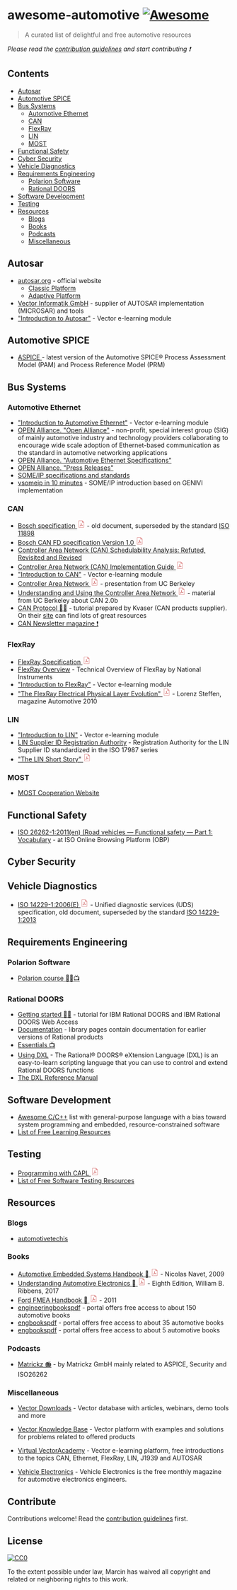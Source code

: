 # awesome-automotive [![Awesome](https://awesome.re/badge.svg)](https://awesome.re)

> A curated list of delightful and free automotive resources

*Please read the [contribution guidelines](contributing.md) and start contributing :heavy_exclamation_mark:*

## Contents

- [Autosar](#autosar)
- [Automotive SPICE](#automotive-spice)
- [Bus Systems](#bus-systems)
  - [Automotive Ethernet](#automotive-ethernet)
  - [CAN](#can)
  - [FlexRay](#flexray)
  - [LIN](#lin)
  - [MOST](#most)
- [Functional Safety](#functional-safety)
- [Cyber Security](#cyber-security)
- [Vehicle Diagnostics](#vehicle-diagnostics)
- [Requirements Engineering](#requirements-engineering)
  - [Polarion Software](#polarion-software)
  - [Rational DOORS](#rational-doors)
- [Software Development](#software-development)
- [Testing](#testing)
- [Resources](#resources)
  - [Blogs](#blogs)
  - [Books](#books)
  - [Podcasts](#podcasts)
  - [Miscellaneous](#miscellaneous)

## Autosar

- [autosar.org](https://www.autosar.org/) - official website
  - [Classic Platform](https://www.autosar.org/standards/classic-platform/)
  - [Adaptive Platform](https://www.autosar.org/standards/adaptive-platform/)
- [Vector Informatik GmbH](https://www.vector.com/int/en/) - supplier of AUTOSAR implementation (MICROSAR) and tools
- ["Introduction to Autosar"](https://elearning.vector.com/mod/page/view.php?id=437) - Vector e-learning module

## Automotive SPICE

- [ASPICE ](http://www.automotivespice.com/download/) - latest version of the Automotive SPICE® Process Assessment Model (PAM) and Process Reference Model (PRM)

## Bus Systems

### Automotive Ethernet

- ["Introduction to Automotive Ethernet"](https://elearning.vector.com/mod/page/view.php?id=149) - Vector e-learning module
- [OPEN Alliance. "Open Alliance"](http://opensig.org/) - non-profit, special interest group (SIG) of mainly automotive industry and technology providers collaborating to encourage wide scale adoption of Ethernet-based communication as the standard in automotive networking applications
- [OPEN Alliance. "Automotive Ethernet Specifications"](http://opensig.org/about/specifications/)
- [OPEN Alliance. "Press Releases"](http://opensig.org/news/press-releases/)
- [SOME/IP specifications and standards](http://some-ip.com/papers.shtml)
- [vsomeip in 10 minutes](https://github.com/GENIVI/vsomeip/wiki/vsomeip-in-10-minutes) - SOME/IP introduction based on GENIVI implementation

### CAN

- [Bosch specification <img src="media/icons/pdf.png" width="18"/>](http://esd.cs.ucr.edu/webres/can20.pdf) - old document, superseded by the standard [ISO 11898](https://www.iso.org/standard/63648.html)
- [Bosch CAN FD specification Version 1.0 <img src="media/icons/pdf.png" width="18"/>](https://web.archive.org/web/20151211125301/http://www.bosch-semiconductors.de/media/ubk_semiconductors/pdf_1/canliteratur/can_fd_spec.pdf)
- [Controller Area Network (CAN) Schedulability Analysis: Refuted, Revisited and Revised](https://link.springer.com/article/10.1007%2Fs11241-007-9012-7)
- [Controller Area Network (CAN) Implementation Guide <img src="media/icons/pdf.png" width="18"/>](https://www.analog.com/media/en/technical-documentation/application-notes/AN-1123.pdf)
- ["Introduction to CAN"](https://elearning.vector.com/mod/page/view.php?id=333) - Vector e-learning module
- [Controller Area Network <img src="media/icons/pdf.png" width="18"/>](http://inst.cs.berkeley.edu/~ee249/fa08/Lectures/handout_canbus1.pdf) -  presentation from UC Berkeley
- [Understanding and Using the Controller Area Network <img src="media/icons/pdf.png" width="18"/>](http://inst.cs.berkeley.edu/~ee249/fa08/Lectures/handout_canbus2.pdf) - material from UC Berkeley about CAN 2.0b
- [CAN Protocol :man_student:](https://www.kvaser.com/course/can-protocol-tutorial/) - tutorial prepared by Kvaser (CAN products supplier). On their [site](https://www.kvaser.com/) can find lots of great resources
- [CAN Newsletter magazine :heavy_exclamation_mark:](https://can-newsletter.org/magazine)

### FlexRay

- [FlexRay Specification <img src="media/icons/pdf.png" width="18"/>](https://svn.ipd.kit.edu/nlrp/public/FlexRay/FlexRay%E2%84%A2%20Protocol%20Specification%20Version%203.0.1.pdf)
- [FlexRay Overview](https://www.ni.com/pl-pl/innovations/white-papers/06/flexray-automotive-communication-bus-overview.html) - Technical Overview of FlexRay by National Instruments
- ["Introduction to FlexRay"](https://elearning.vector.com/mod/page/view.php?id=371) - Vector e-learning module
- ["The FlexRay Electrical Physical Layer Evolution" <img src="media/icons/pdf.png" width="18"/>](https://web.archive.org/web/20150216112537/http://www.hanser-automotive.de/fileadmin/heftarchiv/FLEX_10_ONL_NXP-Y.pdf) - Lorenz Steffen, magazine Automotive 2010


### LIN

- ["Introduction to LIN"](https://elearning.vector.com/mod/page/view.php?id=309) - Vector e-learning module
- [LIN Supplier ID Registration Authority](https://www.lin-cia.org/id/) - Registration Authority for the LIN Supplier ID standardized in the ISO 17987 series
- ["The LIN Short Story" <img src="media/icons/pdf.png" width="18"/>](https://www.nxp.com/files-static/training_pdf/29021_S08_SLIN_WBT.pdf)


### MOST

- [MOST Cooperation Website](https://www.mostcooperation.com/)

## Functional Safety
- [ISO 26262-1:2011(en) (Road vehicles — Functional safety — Part 1: Vocabulary](https://www.iso.org/obp/ui/#iso:std:iso:26262:-1:ed-1:v1:en) - at ISO Online Browsing Platform (OBP)

## Cyber Security

## Vehicle Diagnostics

- [ISO 14229-1:2006(E) <img src="media/icons/pdf.png" width="18"/>](http://read.pudn.com/downloads191/doc/899044/ISO+14229+(2006).pdf) - Unified diagnostic services (UDS) specification, old document, superseded by the standard [ISO 14229-1:2013](https://www.iso.org/standard/55283.html) 

## Requirements Engineering
### Polarion Software
- [Polarion course :man_student::tv:](https://polarion.plm.automation.siemens.com/tutorials) 

### Rational DOORS 
- [Getting started :man_student:](https://www.ibm.com/developerworks/rational/library/getting-started-ibm-rational-doors/index.html) - tutorial for IBM Rational DOORS and IBM Rational DOORS Web Access
- [Documentation](https://www.ibm.com/support/pages/node/594725) - library pages contain documentation for earlier versions of Rational products
- [Essentials :tv:](https://www.youtube.com/playlist?list=PLFB5C518530CFEC93) 
- [Using DXL](https://www.ibm.com/support/knowledgecenter/SSYQBZ_9.5.0/com.ibm.doors.configuring.doc/topics/c_dxl.html) - The Rational® DOORS® eXtension Language (DXL) is an easy-to-learn scripting language that you can use to control and extend Rational DOORS functions
- [The DXL Reference Manual](https://www.ibm.com/support/knowledgecenter/SSYQBZ_9.5.0/com.ibm.doors.requirements.doc/topics/dxl_reference_manual.pdf?view=kc)


## Software Development
- [Awesome C/C++](https://github.com/fffaraz/awesome-cpp#readme) list with general-purpose language with a bias toward system programming and embedded, resource-constrained software
- [List of Free Learning Resources](https://github.com/EbookFoundation/free-programming-books#readme) 
## Testing
- [Programming with CAPL <img src="media/icons/pdf.png" width="18"/>](https://can-newsletter.org/assets/files/media/raw/a456e3078f907a0482182ce831912427.pdf)
- [List of Free Software Testing Resources](https://github.com/ligurio/awesome-software-quality#readme) 
## Resources
### Blogs
- [automotivetechis](https://automotivetechis.wordpress.com/)

### Books 
- [Automotive Embedded Systems Handbook :blue_book: <img src="media/icons/pdf.png" width="18"/>](https://d1.amobbs.com/bbs_upload782111/files_38/ourdev_629261ASTZIF.pdf) - Nicolas Navet, 2009
- [Understanding Automotive Electronics :blue_book: <img src="media/icons/pdf.png" width="18"/>](https://www.engbookspdf.com/uploads/pdf-books/UnderstandingAutomotiveElectronics8theditionbyWilliamB.Ribbens-1.pdf) - Eighth Edition, William B. Ribbens, 2017
- [Ford FMEA Handbook :blue_book: <img src="media/icons/pdf.png" width="18"/>](https://fsp.portal.covisint.com/documents/106025/14555722/FMEA%20Handbook%20v4.2/4c14da5c-0842-4e60-a88b-75c18e143cf7) - 2011
- [engineeringbookspdf](https://www.engineeringbookspdf.com/automobile-engineering/) - portal offers free access to about 150 automotive books
- [engbookspdf](https://www.engbookspdf.com/Automobile/)  - portal offers free access to about 35 automotive books
- [engbookspdf](http://www.engineering108.com/pages/Automobile_Engineering/Automobile-engineering-ebooks-free-download.html)  - portal offers free access to about 5 automotive books

### Podcasts

- [Matrickz :radio:](https://www.matrickz.de/en/podcasts.html) - by Matrickz GmbH mainly related to ASPICE, Security and ISO26262
### Miscellaneous

- [Vector Downloads](https://www.vector.com/int/en/search/?tx_solr%5Bfilter%5D%5B0%5D=contentType%3Atx_solr_file&tx_solr%5Bsort%5D=datetime+desc&tx_solr%5BresultsPerPage%5D=10) - Vector database with articles, webinars, demo tools and more
- [Vector Knowledge Base](https://kb.vector.com/) - Vector platform with examples and solutions for problems related to offered products
- [Virtual VectorAcademy](https://elearning.vector.com/) - Vector e-learning platform, free introductions to the topics CAN, Ethernet, FlexRay, LIN, J1939 and AUTOSAR

- [Vehicle Electronics](https://vehicle-electronics.biz/) - Vehicle Electronics is the free monthly magazine for automotive electronics engineers.


## Contribute

Contributions welcome! Read the [contribution guidelines](contributing.md) first.


## License

[![CC0](https://mirrors.creativecommons.org/presskit/buttons/88x31/svg/cc-zero.svg)](https://creativecommons.org/publicdomain/zero/1.0)

To the extent possible under law, Marcin has waived all copyright and
related or neighboring rights to this work.
